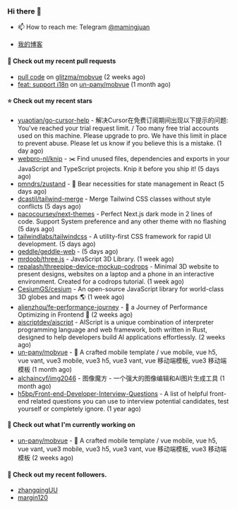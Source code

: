 ### Hi there 👋

- 📫 How to reach me: Telegram [@mamingjuan](https://t.me/mamingjuan)

- [我的博客](https://mamingjuan.cn)

#### 🔨 Check out my recent pull requests

- [pull code](https://github.com/glitzma/mobvue/pull/1) on [glitzma/mobvue](https://github.com/glitzma/mobvue) (2 weeks ago)
- [feat: support i18n](https://github.com/un-pany/mobvue/pull/5) on [un-pany/mobvue](https://github.com/un-pany/mobvue) (1 month ago)

#### ⭐ Check out my recent stars

- [yuaotian/go-cursor-help](https://github.com/yuaotian/go-cursor-help) - 解决Cursor在免费订阅期间出现以下提示的问题:  You&#39;ve reached your trial request limit.  /  Too many free trial accounts used on this machine. Please upgrade to pro. We have this limit in place to prevent abuse. Please let us know if you believe this is a mistake. (1 day ago)
- [webpro-nl/knip](https://github.com/webpro-nl/knip) - ✂️  Find unused files, dependencies and exports in your JavaScript and TypeScript projects. Knip it before you ship it! (5 days ago)
- [pmndrs/zustand](https://github.com/pmndrs/zustand) - 🐻 Bear necessities for state management in React (5 days ago)
- [dcastil/tailwind-merge](https://github.com/dcastil/tailwind-merge) - Merge Tailwind CSS classes without style conflicts (5 days ago)
- [pacocoursey/next-themes](https://github.com/pacocoursey/next-themes) - Perfect Next.js dark mode in 2 lines of code. Support System preference and any other theme with no flashing (5 days ago)
- [tailwindlabs/tailwindcss](https://github.com/tailwindlabs/tailwindcss) - A utility-first CSS framework for rapid UI development. (5 days ago)
- [geddle/geddle-web](https://github.com/geddle/geddle-web) -  (5 days ago)
- [mrdoob/three.js](https://github.com/mrdoob/three.js) - JavaScript 3D Library. (1 week ago)
- [repalash/threepipe-device-mockup-codrops](https://github.com/repalash/threepipe-device-mockup-codrops) - Minimal 3D website to present designs, websites on a laptop and a phone in an interactive environment. Created for a codrops tutorial. (1 week ago)
- [CesiumGS/cesium](https://github.com/CesiumGS/cesium) - An open-source JavaScript library for world-class 3D globes and maps :earth_americas: (1 week ago)
- [alienzhou/fe-performance-journey](https://github.com/alienzhou/fe-performance-journey) - 🚵 a Journey of Performance Optimizing in Frontend 🚀 (2 weeks ago)
- [aiscriptdev/aiscript](https://github.com/aiscriptdev/aiscript) - AIScript is a unique combination of interpreter programming language and web framework, both written in Rust, designed to help developers build AI applications effortlessly.  (2 weeks ago)
- [un-pany/mobvue](https://github.com/un-pany/mobvue) - 📱 A crafted mobile template / vue mobile, vue h5, vue vant, vue3 mobile, vue3 h5, vue3 vant, vue 移动端模板, vue3 移动端模板 (1 month ago)
- [alchaincyf/img2046](https://github.com/alchaincyf/img2046) - 图像魔方 - 一个强大的图像编辑和AI图片生成工具 (1 month ago)
- [h5bp/Front-end-Developer-Interview-Questions](https://github.com/h5bp/Front-end-Developer-Interview-Questions) - A list of helpful front-end related questions you can use to interview potential candidates, test yourself or completely ignore. (1 year ago)

#### 👷 Check out what I'm currently working on

- [un-pany/mobvue](https://github.com/un-pany/mobvue) - 📱 A crafted mobile template / vue mobile, vue h5, vue vant, vue3 mobile, vue3 h5, vue3 vant, vue 移动端模板, vue3 移动端模板 (2 weeks ago)

#### 👯 Check out my recent followers.

- [zhangqingUU](https://github.com/zhangqingUU)
- [margin120](https://github.com/margin120)
